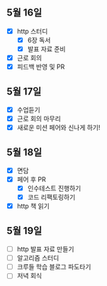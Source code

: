 ## 5월 16일

- [x] http 스터디
  - [x] 6장 독서
  - [x] 발표 자료 준비
- [x] 근로 회의
- [x] 피드백 반영 및 PR

## 5월 17일

- [x] 수업듣기
- [x] 근로 회의 마무리
- [x] 새로운 미션 페어와 신나게 하기!

## 5월 18일

- [x] 면담
- [x] 페어 후 PR
  - [x] 인수테스트 진행하기
  - [x] 코드 리팩토링하기
- [x] http 책 읽기

## 5월 19일

- [ ] http 발표 자료 만들기
- [ ] 알고리즘 스터디
- [ ] 크루들 학습 블로그 파도타기
- [ ] 저녁 회식
